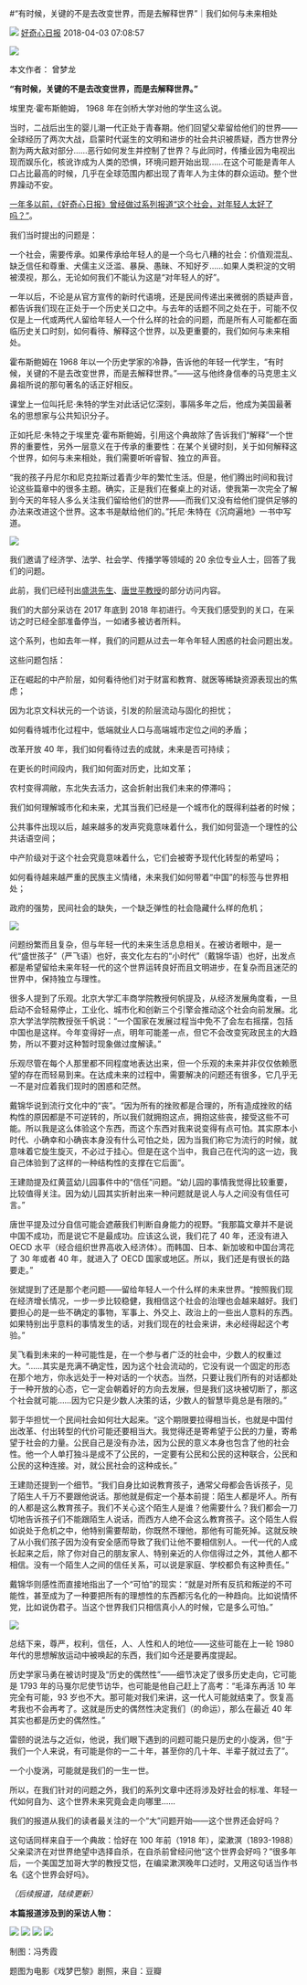 #“有时候，关键的不是去改变世界，而是去解释世界”｜我们如何与未来相处

![](images/logo.jpg) [好奇心日报](http://www.qdaily.com/)  2018-04-03 07:08:57

![](images/1-1.jpg)

本文作者： 曾梦龙

**“有时候，关键的不是去改变世界，而是去解释世界。”**

埃里克·霍布斯鲍姆， 1968 年在剑桥大学对他的学生这么说。

当时，二战后出生的婴儿潮一代正处于青春期。他们回望父辈留给他们的世界——全球经历了两次大战，启蒙时代诞生的文明和进步的社会共识被质疑，西方世界分割为两大敌对部分……恶行如何发生并控制了世界？与此同时，传播业因为电视出现而娱乐化，核讹诈成为人类的恐惧，环境问题开始出现……在这个可能是青年人口占比最高的时候，几乎在全球范围内都出现了青年人为主体的群众运动。整个世界躁动不安。

[一年多以前，《好奇心日报》曾经做过系列报道“这个社会，对年轻人太好了吗？”](http://www.qdaily.com/articles/37985.html)。

我们当时提出的问题是：

一个社会，需要传承。如果传承给年轻人的是一个乌七八糟的社会：价值观混乱、缺乏信任和尊重、犬儒主义泛滥、暴戾、愚昧、不知好歹……如果人类积淀的文明被漠视，那么，无论如何我们不能认为这是“对年轻人的好”。

一年以后，不论是从官方宣传的新时代语境，还是民间传递出来微弱的质疑声音，都告诉我们现在正处于一个历史关口之中。与去年的话题不同之处在于，可能不仅仅是上一代或两代人留给年轻人一个什么样的社会的问题，而是所有人可能都在面临历史关口时刻，如何看待、解释这个世界，以及更重要的，我们如何与未来相处。

霍布斯鲍姆在 1968 年以一个历史学家的冷静，告诉他的年轻一代学生，“有时候，关键的不是去改变世界，而是去解释世界。”——这与他终身信奉的马克思主义鼻祖所说的那句著名的话正好相反。

课堂上一位叫托尼·朱特的学生对此话记忆深刻，事隔多年之后，他成为美国最著名的思想家与公共知识分子。

正如托尼·朱特之于埃里克·霍布斯鲍姆，引用这个典故除了告诉我们“解释”一个世界的重要性，另外一层意义在于传承的重要性：在某个关键时刻，关于如何解释这个世界，如何与未来相处，我们需要听听睿智、独立的声音。

“我的孩子丹尼尔和尼克拉斯过着青少年的繁忙生活。但是，他们腾出时间和我讨论这些篇章中的很多主题。确实，正是我们在餐桌上的对话，使我第一次完全了解到今天的年轻人多么关注我们留给他们的世界——而我们又没有给他们提供足够的办法来改进这个世界。这本书是献给他们的。”托尼·朱特在《沉疴遍地》一书中写道。

![](images/1-2.jpg)

我们邀请了经济学、法学、社会学、传播学等领域的 20 余位专业人士，回答了我们的问题。

此前，我们已经刊出[盛洪先生](http://www.qdaily.com/articles/50996.html)、[唐世平教授](http://www.qdaily.com/articles/51345.html)的部分访问内容。

我们的大部分采访在 2017 年底到 2018 年初进行。今天我们感受到的关口，在采访之时已经全部准备停当，一如诸多被访者所料。

这个系列，也如去年一样，我们的问题从过去一年令年轻人困惑的社会问题出发。

这些问题包括：

正在崛起的中产阶层，如何看待他们对于财富和教育、就医等稀缺资源表现出的焦虑；

因为北京文科状元的一个访谈，引发的阶层流动与固化的担忧；

如何看待城市化过程中，低端就业人口与高端城市定位之间的矛盾；

改革开放 40 年，我们如何看待过去的成就，未来是否可持续；

在更长的时间段内，我们如何面对历史，比如文革；

农村变得凋敝，东北失去活力，这会折射出我们未来的停滞吗；

我们如何理解城市化和未来，尤其当我们已经是一个城市化的既得利益者的时候；

公共事件出现以后，越来越多的发声究竟意味着什么，我们如何营造一个理性的公共话语空间；

中产阶级对于这个社会究竟意味着什么，它们会被寄予现代化转型的希望吗；

如何看待越来越严重的民族主义情绪，未来我们如何带着“中国”的标签与世界相处；

政府的强势，民间社会的缺失，一个缺乏弹性的社会隐藏什么样的危机；


![](images/1-3.jpg)

问题纷繁而且复杂，但与年轻一代的未来生活息息相关。在被访者眼中，是一代“盛世孩子”（严飞语）也好，丧文化左右的“小时代”（戴锦华语）也好，出发点都是希望留给未来年轻一代的这个世界运转良好而且文明进步，在复杂而且迷茫的世界中，保持独立与理性。

很多人提到了乐观。北京大学汇丰商学院教授何帆提及，从经济发展角度看，一旦启动不会轻易停止，工业化、城市化和创新三个引擎会推动这个社会向前发展。北京大学法学院教授张千帆说：“一个国家在发展过程当中免不了会左右摇摆，包括中国也是这样。今年变得好一点，明年可能差一点，但它不会改变宪政民主的大趋势，所以不要对这种暂时现象做过度解读。”

乐观尽管在每个人那里都不同程度地表达出来，但一个乐观的未来并非仅仅依赖愿望的存在而轻易到来。在达成未来的过程中，需要解决的问题还有很多，它几乎无一不是对应着我们现时的困惑和茫然。

戴锦华说到流行文化中的“丧”。“因为所有的挫败都是合理的，所有造成挫败的结构性的原因都是不可逆转的，所以我们就拥抱这点，拥抱这些丧，接受这些不可能。所以我是这么体验这个东西，而这个东西对我来说变得有点可怕。其实原本小时代、小确幸和小确丧本身没有什么可怕之处，因为当我们称它为流行的时候，就意味着它旋生旋灭，不必过于挂心。但是在这个当中，我自己在代沟的这一边，我自己体验到了这样的一种结构性的支撑在它后面”。

王建勋提及红黄蓝幼儿园事件中的“信任”问题。“幼儿园的事情我觉得比较重要，比较值得关注。因为幼儿园其实折射出来一种问题就是说人与人之间没有信任可言。”

唐世平提及过分自信可能会遮蔽我们判断自身能力的视野。“我那篇文章并不是说中国不成功，而是说它不是最成功。应该这么说，我们花了 40 年，还没有进入 OECD 水平（经合组织世界高收入经济体）。而韩国、日本、新加坡和中国台湾花了 30 年或者 40 年，就进入了 OECD 国家或地区。所以，我们还是有很长的路要走。”

张斌提到了还是那个老问题——留给年轻人一个什么样的未来世界。“按照我们现在经济增长情况，一步一步比较稳健，我相信这个社会的治理也会越来越好。我们要担心的是一些不确定的事物，军事上、外交上、政治上的一些出人意料的东西。如果特别出乎意料的事情发生的话，对我们现在的社会来讲，未必经得起这个考验。”

吴飞看到未来的一种可能性是，在一个参与者广泛的社会中，少数人的权重过大。“……其实是充满不确定性，因为这个社会流动的，它没有说一个固定的形态在那个地方，你永远处于一种对话的一个状态。当然，只要让我们所有的对话都处于一种开放的心态，它一定会朝着好的方向去发展，但是我们这块被切断了，那这个社会就可能……因为它只是少数人决策的话，少数人的智慧毕竟总是有限的。”

郭于华担忧一个民间社会如何壮大起来。“这个期限要拉得相当长，也就是中国付出改革、付出转型的代价可能还要相当大。我觉得还是寄希望于公民的力量，寄希望于社会的力量。公民自己是没有办法，因为公民的意义本身也包含了他的社会性。他一个人单打独斗是成不了公民的，一定要有公民和公民的这种联合，公民和公民的这种连接。对，就公民社会的这种成长。”

王建勋还提到一个细节。“我们自身比如说教育孩子，通常父母都会告诉孩子，见了陌生人千万不要跟他说话。那他就是假定一个基本前提：陌生人都是坏人。所有的人都是这么教育孩子。我们不关心这个陌生人是谁？他需要什么？我们都会一刀切地告诉孩子们不能跟陌生人说话，而西方人绝不会这么教育孩子。这个陌生人假如说处于危机之中，他特别需要帮助，你既然不理他，那他有可能死掉。这就反映了从小我们孩子因为没有安全感而导致了我们让他不要相信别人。一代一代的人成长起来之后，除了你对自己的朋友家人、特别亲近的人你信得过之外，其他人都不相信。没有一个陌生人之间的信任关系，可以说是家庭、学校都负有这种责任。”

戴锦华则感性而直接地指出了一个“可怕”的现实：“就是对所有反抗和叛逆的不可能性，甚至成为了一种要把所有的理想性的东西都污名化的一种趋向。比如说情怀党，比如说伪君子。当这个世界我们只相信真小人的时候，它是多么可怕。”

![](images/1-4.jpg)

总结下来，尊严，权利，信任，人、人性和人的地位——这些可能在上一轮 1980 年代的思想解放运动中被唤起的东西，我们如今还是要再度提起。

历史学家马勇在被访时提及“历史的偶然性”——细节决定了很多历史走向，它可能是 1793 年的马戛尔尼使节访华，也可能是他自己赶上了高考：“毛泽东再活 10 年完全有可能，93 岁也不大。那可能对我们来讲，这一代人可能就结束了。恢复高考我也不会再考了。这就是历史的偶然性决定我们（的命运），那么在最近 40 年其实也都是历史的偶然性。”

雷颐的说法与之近似，他说，我们眼下遇到的问题可能只是历史的小旋涡，但“于我们一个人来说，有可能是你的一二十年，甚至你的几十年、半辈子就过去了”。

一个小旋涡，可能就是我们的一生一世。

所以，在我们针对的问题之外，我们的系列文章中还将涉及好社会的标准、年轻一代如何自为、这个世界未来究竟会走向哪里……

我们的报道从我们的读者最关注的一个“大”问题开始——这个世界还会好吗？

这句话同样来自于一个典故：恰好在 100 年前（1918 年），梁漱溟（1893-1988）父亲梁济在对世界绝望中选择自杀，在自杀前曾经问他“这个世界会好吗？”很多年后，一个美国芝加哥大学的教授艾恺，在编梁漱溟晚年口述时，又用这句话当作书名《这个世界会好吗》。

*（后续报道，陆续更新）*

**本篇报道涉及到的采访人物：**

![](images/1-5.jpg)
![](images/1-6.jpg)
![](images/1-7.jpg)
![](images/1-8.jpg)

制图：冯秀霞

题图为电影《戏梦巴黎》剧照，来自：豆瓣